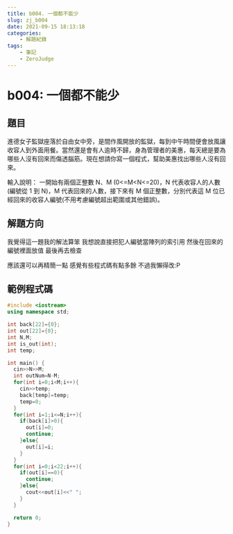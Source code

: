 ```yaml
---
title: b004. 一個都不能少
slug: zj_b004
date: 2021-09-15 18:13:18
categories: 
    - 解題紀錄
tags:
    - 筆記
    - ZeroJudge
---
```

b004: 一個都不能少
===
題目
---
進德女子監獄座落於自由女中旁，是間作風開放的監獄，每到中午時間便會放風讓收容人到外面用餐。當然還是會有人逾時不歸，身為管理者的美惠，每天總是要為哪些人沒有回來而傷透腦筋。現在想請你寫一個程式，幫助美惠找出哪些人沒有回來。

輸入說明：
一開始有兩個正整數 N、M (0<=M<N<=20)，N 代表收容人的人數(編號從 1 到 N)，M 代表回來的人數，接下來有 M 個正整數，分別代表這 M 位已經回來的收容人編號(不用考慮編號超出範圍或其他錯誤)。

解題方向
---
我覺得這一題我的解法算笨
我想說直接把犯人編號當陣列的索引用
然後在回來的編號裡面放值
最後再去檢查

應該還可以再精簡一點
感覺有些程式碼有點多餘
不過我懶得改:P


範例程式碼
---
```cpp
#include <iostream>
using namespace std;

int back[22]={0};
int out[22]={0};
int N,M;
int is_out(int);
int temp;

int main() {
  cin>>N>>M;
  int outNum=N-M;
  for(int i=0;i<M;i++){
    cin>>temp;
    back[temp]=temp;
    temp=0;
  }
  for(int i=1;i<=N;i++){
    if(back[i]>0){
      out[i]=0;
      continue;
    }else{
      out[i]=i;
    }
  }
  for(int i=0;i<22;i++){
    if(out[i]==0){
      continue;
    }else{
      cout<<out[i]<<" ";
    }
  }

  return 0;
}
```
